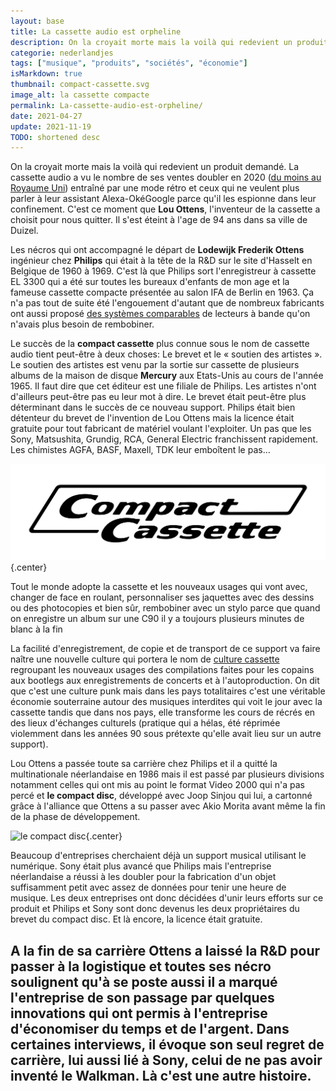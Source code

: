 ```yaml
---
layout: base
title: La cassette audio est orpheline
description: On la croyait morte mais la voilà qui redevient un produit demandé. La cassette audio a vu le nombre de ses ventes doubler en 2020 (du moins au Royaume Uni) e
categorie: nederlandjes
tags: ["musique", "produits", "sociétés", "économie"]
isMarkdown: true
thumbnail: compact-cassette.svg
image_alt: la cassette compacte
permalink: La-cassette-audio-est-orpheline/
date: 2021-04-27
update: 2021-11-19
TODO: shortened desc
---
```


On la croyait morte mais la voilà qui redevient un produit demandé. La cassette audio a vu le nombre de ses ventes doubler en 2020 ([du moins au Royaume Uni](https://www.nme.com/news/music/cassette-sales-have-more-than-doubled-in-2020-2711274)) entraîné par une mode rétro et ceux qui ne veulent plus parler à leur assistant Alexa-OkéGoogle parce qu'il les espionne dans leur confinement. C'est ce moment que **Lou Ottens**, l'inventeur de la cassette a choisit pour nous quitter. Il s'est éteint à l'age de 94 ans dans sa ville de Duizel.

Les nécros qui ont accompagné le départ de **Lodewijk Frederik Ottens** ingénieur chez **Philips** qui était à la tête  de la R&D sur le site d'Hasselt en Belgique de 1960 à 1969. C'est là que Philips sort l'enregistreur à cassette EL 3300 qui a été sur toutes les bureaux d'enfants de mon age et la fameuse cassette compacte présentée au salon IFA de Berlin en 1963. Ça n'a pas tout de suite été l'engouement d'autant que de nombreux fabricants ont aussi proposé [des systèmes comparables](https://www.cassetterecorder-museum.com/fr/surcassette.html) de lecteurs à bande qu'on n'avais plus besoin de rembobiner.

Le succès de la **compact cassette** plus connue sous le nom de cassette audio tient peut-être à deux choses: Le brevet et le « soutien des artistes ». Le soutien des artistes est venu par la sortie sur cassette de plusieurs albums de la maison de disque **Mercury** aux Etats-Unis au cours de l'année 1965. Il faut dire que cet éditeur est une filiale de Philips. Les artistes n'ont d'ailleurs peut-être pas eu leur mot à dire. Le brevet était peut-être plus déterminant dans le succès de ce nouveau support. Philips était bien détenteur du brevet de l'invention de Lou Ottens mais la licence était gratuite pour tout fabricant de matériel voulant l'exploiter. Un pas que les Sony, Matsushita, Grundig, RCA, General Electric franchissent rapidement. Les chimistes AGFA, BASF, Maxell, TDK leur emboîtent le pas…

![la cassette compacte](compact-cassette.svg){.center}

Tout le monde adopte la cassette et les nouveaux usages qui vont avec, changer de face en roulant, personnaliser ses jaquettes avec des dessins ou des photocopies et bien sûr, rembobiner avec un stylo parce que quand on enregistre un album sur une C90 il y a toujours plusieurs minutes de blanc à la fin

La facilité d'enregistrement, de copie et de transport de ce support va faire naître une nouvelle culture qui portera le nom de [culture cassette](https://fr.wikipedia.org/wiki/Culture_cassette) regroupant les nouveaux usages des compilations faites pour les copains aux bootlegs aux enregistrements de concerts et à l'autoproduction. On dit que c'est une culture punk mais dans les pays totalitaires c'est une véritable économie souterraine autour des musiques interdites qui voit le jour avec la cassette tandis que dans nos pays, elle transforme les cours de récrés en des lieux d'échanges culturels (pratique qui a hélas, été réprimée violemment dans les années 90 sous prétexte qu'elle avait lieu sur un autre support).

Lou Ottens a passée toute sa carrière chez Philips et il a quitté la multinationale néerlandaise en 1986 mais il est passé par plusieurs divisions notamment celles qui ont mis au point le format Video 2000 qui n'a pas percé et **le compact disc**, développé avec Joop Sinjou qui lui, a cartonné grâce à l'alliance que Ottens a su passer avec Akio Morita avant même la fin de la phase de développement. 

![le compact disc](.CompactDiscDigitalAudio_m.png){.center}

Beaucoup d'entreprises cherchaient déjà un support musical utilisant le numérique. Sony était plus avancé que Philips mais l'entreprise néerlandaise a réussi à les doubler pour la fabrication d'un objet suffisamment petit avec assez de données pour tenir une heure de musique. Les deux entreprises ont donc décidées d'unir leurs efforts sur ce produit et Philips et Sony sont donc devenus les deux propriétaires du brevet du compact disc. Et là encore, la licence était gratuite.

A la fin de sa carrière Ottens a laissé la R&D pour passer à la logistique et toutes ses nécro soulignent qu'à se poste aussi il a marqué l'entreprise de son passage par quelques innovations qui ont permis à l'entreprise d'économiser du temps et de l'argent. Dans certaines interviews, il évoque son seul regret de carrière, lui aussi lié à Sony, celui de ne pas avoir inventé le Walkman. Là c'est une autre histoire.
---
<!-- post notes:
Le Walkman tout comme la cassette audio ont cédé leur place à l'ipod tout en continuant de vivre à l'ombre de la marque californienne.
--->
